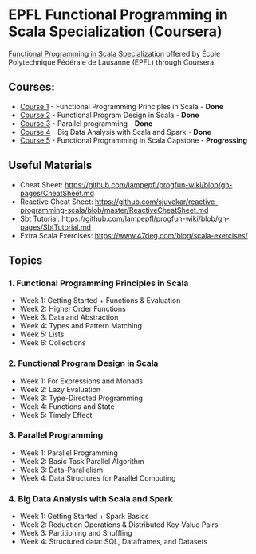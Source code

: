 # EPFL Functional Programming in Scala Specialization (Coursera)

[Functional Programming in Scala Specialization](https://www.coursera.org/specializations/scala) offered by École Polytechnique Fédérale de Lausanne (EPFL) through Coursera.

## Courses:
* [Course 1](https://www.coursera.org/learn/scala-functional-programming) - Functional Programming Principles in Scala - **Done**
* [Course 2](https://www.coursera.org/learn/scala-functional-program-design) - Functional Program Design in Scala - **Done**
* [Course 3](https://www.coursera.org/learn/scala-parallel-programming) - Parallel programming - **Done**
* [Course 4](https://www.coursera.org/learn/scala-spark-big-data) - Big Data Analysis with Scala and Spark - **Done**
* [Course 5](https://www.coursera.org/learn/scala-capstone) - Functional Programming in Scala Capstone - **Progressing**

## Useful Materials
- Cheat Sheet: https://github.com/lampepfl/progfun-wiki/blob/gh-pages/CheatSheet.md
- Reactive Cheat Sheet: https://github.com/sjuvekar/reactive-programming-scala/blob/master/ReactiveCheatSheet.md
- Sbt Tutorial: https://github.com/lampepfl/progfun-wiki/blob/gh-pages/SbtTutorial.md
- Extra Scala Exercises: https://www.47deg.com/blog/scala-exercises/


## Topics

### 1. Functional Programming Principles in Scala
- Week 1: Getting Started + Functions & Evaluation
- Week 2: Higher Order Functions
- Week 3: Data and Abstraction
- Week 4: Types and Pattern Matching
- Week 5: Lists
- Week 6: Collections

### 2. Functional Program Design in Scala
- Week 1: For Expressions and Monads
- Week 2: Lazy Evaluation
- Week 3: Type-Directed Programming
- Week 4: Functions and State
- Week 5: Timely Effect

### 3. Parallel Programming
- Week 1: Parallel Programming
- Week 2: Basic Task Parallel Algorithm
- Week 3: Data-Parallelism
- Week 4: Data Structures for Parallel Computing

### 4. Big Data Analysis with Scala and Spark
- Week 1: Getting Started + Spark Basics
- Week 2: Reduction Operations & Distributed Key-Value Pairs
- Week 3: Partitioning and Shuffling
- Week 4: Structured data: SQL, Dataframes, and Datasets
